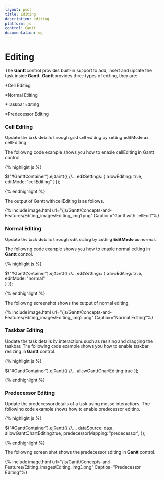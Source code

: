 ```yaml
---
layout: post
title: Editing
description: editing
platform: js
control: Gantt
documentation: ug
---
```


# Editing

The **Gantt** control provides built-in support to add, insert and update the task inside **Gantt**. **Gantt** provides three types of editing, they are:

*Cell Editing

*Normal Editing

*Taskbar Editing

*Predecessor Editing

### Cell Editing

Update the task details through grid cell editing by setting editMode as cellEditing.

The following code example shows you how to enable cellEditing in Gantt control.

{% highlight js %}


$("#GanttContainer").ejGantt({
    //...
    editSettings: {
        allowEditing: true,
        editMode: "cellEditing"
    }
});


{% endhighlight %}



The output of Gantt with cellEditing is as follows.

{% include image.html url="/js/Gantt/Concepts-and-Features/Editing_images/Editing_img1.png" Caption="Gantt with cellEdit"%}

### Normal Editing

Update the task details through edit dialog by setting **EditMode** as normal.

The following code example shows you how to enable normal editing in **Gantt** control.

{% highlight js %}


$("#GanttContainer").ejGantt({
    //...
    editSettings: {
        allowEditing: true,
        editMode: "normal"   
 }
});


{% endhighlight %}



The following screenshot shows the output of normal editing.

{% include image.html url="/js/Gantt/Concepts-and-Features/Editing_images/Editing_img2.png" Caption="Normal Editing"%}

### Taskbar Editing

Update the task details by interactions such as resizing and dragging the taskbar. The following code example shows you how to enable taskbar resizing in **Gantt** control.

{% highlight js %}


$("#GanttContainer").ejGantt({
    //...
    allowGanttChartEditing:true
});


{% endhighlight %}

### Predecessor Editing

Update the predecessor details of a task using mouse interactions. The following code example shows how to enable predecessor editing.

{% highlight js %}


  $("#GanttContainer").ejGantt({
                //….
                dataSource: data,
                allowGanttChartEditing:true,
                predecessorMapping: "predecessor",
              });


{% endhighlight %}



The following screen shot shows the predecessor editing in **Gantt** control.

{% include image.html url="/js/Gantt/Concepts-and-Features/Editing_images/Editing_img3.png" Caption="Predecessor Editing"%}


